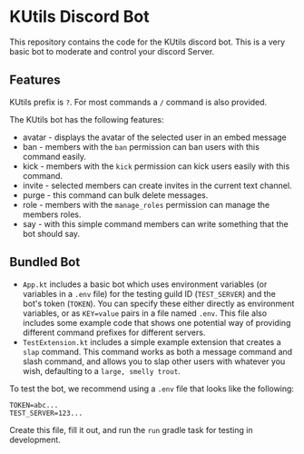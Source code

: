 # KUtils Discord Bot

This repository contains the code for the KUtils discord bot. This is a very basic bot to moderate and control
your discord Server.

## Features
KUtils prefix is `?`. For most commands a `/` command is also provided.

The KUtils bot has the following features:
* avatar - displays the avatar of the selected user in an embed message
* ban - members with the `ban` permission can ban users with this command easily.
* kick - members with the `kick` permission can kick users easily with this command.
* invite - selected members can create invites in the current text channel.
* purge - this command can bulk delete messages.
* role - members with the `manage_roles` permission can manage the members roles.
* say - with this simple command members can write something that the bot should say.
## Bundled Bot

* `App.kt` includes a basic bot which uses environment variables (or variables in a `.env` file) for the testing guild
  ID (`TEST_SERVER`) and the bot's token (`TOKEN`). You can specify these either directly as environment variables, or
  as `KEY=value` pairs in a file named `.env`. This file also includes some example code that shows one potential way
  of providing different command prefixes for different servers.
* `TestExtension.kt` includes a simple example extension that creates a `slap` command. This command works as both a
  message command and slash command, and allows you to slap other users with whatever you wish, defaulting to a
  `large, smelly trout`.

To test the bot, we recommend using a `.env` file that looks like the following:

```dotenv
TOKEN=abc...
TEST_SERVER=123...
```

Create this file, fill it out, and run the `run` gradle task for testing in development.
